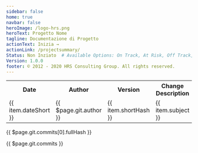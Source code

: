 ```yaml
---
sidebar: false
home: true
navbar: false
heroImage: /logo-hrs.png
heroText: Progetto Nome
tagline: Documentazione di Progetto
actionText: Inizia →
actionLink: /projectsummary/
Status: Non Inziato  # Available Options: On Track, At Risk, Off Track, Stopped
Version: 1.0.0
footer: © 2012 - 2020 HRS Consulting Group. All rights reserved.
---
```




<ProjectStatus></ProjectStatus>

<table>
  <tr>
    <th>Date</th>
    <th>Author</th> 
    <th>Version</th>
    <th>Change Description</th>
  </tr>
  <tr v-for="item in $page.git.commits">
    <td>{{ item.dateShort }}</td>
    <td>{{ $page.git.author }}</td>
    <td>{{ item.shortHash }}</td>
    <td>{{ item.subject }}</td>
  </tr>
</table>

<div class="d-flex my-4">
<span class="branch-name mx-auto">{{ $page.git.commits[0].fullHash }}</span>
</div>


{{ $page.git.commits }}